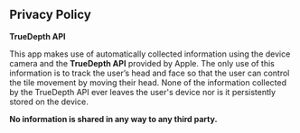 ## Privacy Policy

**TrueDepth API**

This app makes use of automatically collected information using the device camera and the **TrueDepth API** provided by Apple. 
The only use of this information is to track the user’s head and face so that the user can control the tile movement by moving their head. 
None of the information collected by the TrueDepth API ever leaves the user's device nor is it persistently stored on the device.

**No information is shared in any way to any third party.**
